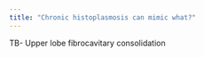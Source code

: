 ```yaml
---
title: "Chronic histoplasmosis can mimic what?"
---
```

TB- Upper lobe fibrocavitary consolidation

